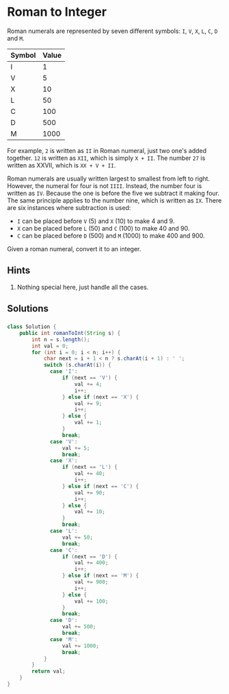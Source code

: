 # Roman to Integer

Roman numerals are represented by seven different symbols:
`I`, `V`, `X`, `L`, `C`, `D` and `M`.

|Symbol|Value|
|---|---|
|I|1|
|V|5|
|X|10|
|L|50|
|C|100|
|D|500|
|M|1000|

For example, `2` is written as `II` in Roman numeral, just two one's added
together. `12` is written as `XII`, which is simply `X + II`. The number `27`
is written as XXVII,
which is `XX + V + II`.

Roman numerals are usually written largest to smallest from left to right.
However, the numeral for four is not `IIII`. Instead, the number four is written
as `IV`. Because the one is before the five we subtract it making four. The same
principle applies to the number nine, which is written as `IX`. There are six
instances where subtraction is used:

* `I` can be placed before `V` (5) and `X` (10) to make 4 and 9.
* `X` can be placed before `L` (50) and `C` (100) to make 40 and 90.
* `C` can be placed before `D` (500) and `M` (1000) to make 400 and 900.


Given a roman numeral, convert it to an integer.

## Hints

1. Nothing special here, just handle all the cases.

## Solutions

###

```java
class Solution {
    public int romanToInt(String s) {
        int n = s.length();
        int val = 0;
        for (int i = 0; i < n; i++) {
            char next = i + 1 < n ? s.charAt(i + 1) : ' ';
            switch (s.charAt(i)) {
              case 'I':
                  if (next == 'V') {
                      val += 4;
                      i++;
                  } else if (next == 'X') {
                      val += 9;
                      i++;
                  } else {
                      val += 1;
                  }
                  break;
              case 'V':
                  val += 5;
                  break;
              case 'X':
                  if (next == 'L') {
                      val += 40;
                      i++;
                  } else if (next == 'C') {
                      val += 90;
                      i++;
                  } else {
                      val += 10;
                  }
                  break;
              case 'L':
                  val += 50;
                  break;
              case 'C':
                  if (next == 'D') {
                      val += 400;
                      i++;
                  } else if (next == 'M') {
                      val += 900;
                      i++;
                  } else {
                      val += 100;
                  }
                  break;
              case 'D':
                  val += 500;
                  break;
              case 'M':
                  val += 1000;
                  break;
            }
        }
        return val;
    }
}
```
